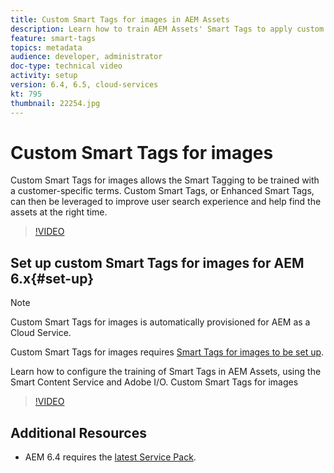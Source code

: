 ```yaml
---
title: Custom Smart Tags for images in AEM Assets
description: Learn how to train AEM Assets' Smart Tags to apply custom terms to assets.
feature: smart-tags
topics: metadata 
audience: developer, administrator
doc-type: technical video
activity: setup
version: 6.4, 6.5, cloud-services
kt: 795
thumbnail: 22254.jpg
---
```


# Custom Smart Tags for images 

Custom Smart Tags for images allows the Smart Tagging to be trained with a customer-specific terms. 
Custom Smart Tags, or Enhanced Smart Tags, can then be leveraged to improve user search experience and help find the assets at the right time.

>[!VIDEO](https://video.tv.adobe.com/v/22254/?quality=12&learn=on)

## Set up custom Smart Tags for images for AEM 6.x{#set-up}

>[!NOTE]
> Custom Smart Tags for images is automatically provisioned for AEM as a Cloud Service.

Custom Smart Tags for images requires [Smart Tags for images to be set up](./image-smart-tags.md#set-up).

Learn how to configure the training of Smart Tags in AEM Assets, using the Smart Content Service and Adobe I/O. Custom Smart Tags for images

>[!VIDEO](https://video.tv.adobe.com/v/23405/?quality=12&learn=on)

## Additional Resources

* AEM 6.4 requires the [latest Service Pack](https://docs.adobe.com/content/help/en/experience-manager-release-information/aem-release-updates/aem-releases-updates.html#aem-64).


